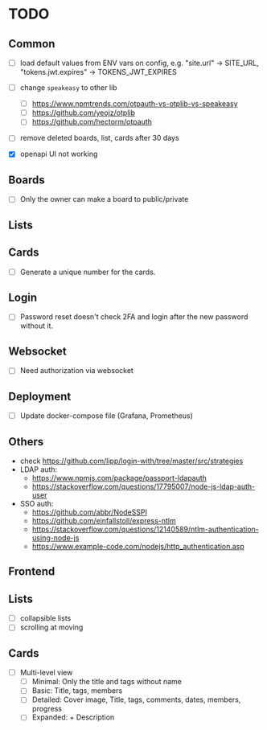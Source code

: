 # TODO

## Common 
- [ ] load default values from ENV vars on config, e.g. "site.url" -> SITE_URL, "tokens.jwt.expires" -> TOKENS_JWT_EXPIRES
- [ ] change `speakeasy` to other lib
  - [ ] https://www.npmtrends.com/otpauth-vs-otplib-vs-speakeasy
  - [ ] https://github.com/yeojz/otplib
  - [ ] https://github.com/hectorm/otpauth
- [ ] remove deleted boards, list, cards after 30 days
- [x] openapi UI not working


## Boards
- [ ] Only the owner can make a board to public/private

## Lists


## Cards
- [ ] Generate a unique number for the cards.

## Login
- [ ] Password reset doesn't check 2FA and login after the new password without it.

## Websocket
- [ ] Need authorization via websocket

## Deployment
- [ ] Update docker-compose file (Grafana, Prometheus)

## Others
- check https://github.com/lipp/login-with/tree/master/src/strategies
- LDAP auth: 
    - https://www.npmjs.com/package/passport-ldapauth
    - https://stackoverflow.com/questions/17795007/node-js-ldap-auth-user
- SSO auth:
    - https://github.com/abbr/NodeSSPI
    - https://github.com/einfallstoll/express-ntlm
    - https://stackoverflow.com/questions/12140589/ntlm-authentication-using-node-js
    - https://www.example-code.com/nodejs/http_authentication.asp


## Frontend

## Lists
- [ ] collapsible lists
- [ ] scrolling at moving

## Cards
- [ ] Multi-level view
  - [ ] Minimal: Only the title and tags without name
  - [ ] Basic: Title, tags, members
  - [ ] Detailed: Cover image, Title, tags, comments, dates, members, progress
  - [ ] Expanded: + Description
